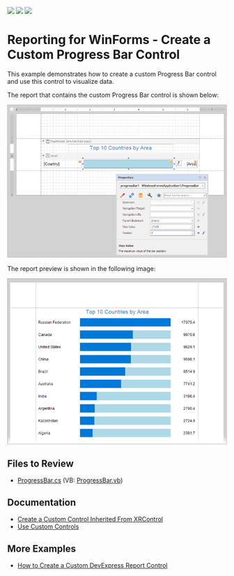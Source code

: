 <!-- default badges list -->
![](https://img.shields.io/endpoint?url=https://codecentral.devexpress.com/api/v1/VersionRange/128599792/23.1.2%2B)
[![](https://img.shields.io/badge/Open_in_DevExpress_Support_Center-FF7200?style=flat-square&logo=DevExpress&logoColor=white)](https://supportcenter.devexpress.com/ticket/details/E57)
[![](https://img.shields.io/badge/📖_How_to_use_DevExpress_Examples-e9f6fc?style=flat-square)](https://docs.devexpress.com/GeneralInformation/403183)
<!-- default badges end -->
# Reporting for WinForms - Create a Custom Progress Bar Control

This example demonstrates how to create a custom Progress Bar control and use this control to visualize data.

The report that contains the custom Progress Bar control is shown below:

![Custom Progress Bar Control in Report Designer](Images/design-area.png)

The report preview is shown in the following image:

![Custom Progress Bar Control in Preview](Images/screenshot.png)

## Files to Review

- [ProgressBar.cs](CS/ProgressBar.cs) (VB: [ProgressBar.vb](VB/ProgressBar.vb))

## Documentation

- [Create a Custom Control Inherited From XRControl](https://docs.devexpress.com/XtraReports/1304)
- [Use Custom Controls](https://docs.devexpress.com/XtraReports/2607/detailed-guide-to-devexpress-reporting/use-report-controls/use-custom-controls)


## More Examples

- [How to Create a Custom DevExpress Report Control](https://github.com/DevExpress-Examples/Reporting-Custom-Controls)
